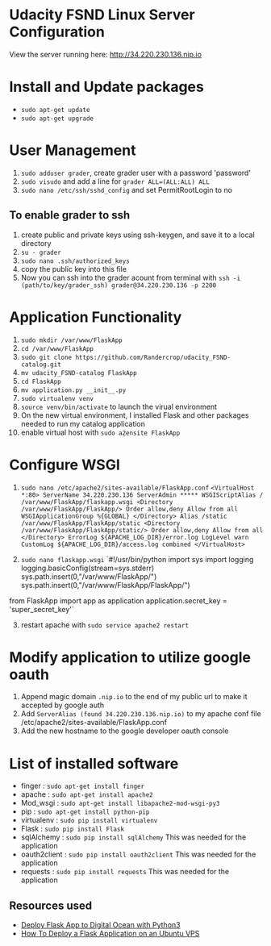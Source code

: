 # Udacity FSND Linux Server Configuration

View the server running here: http://34.220.230.136.nip.io

# Install and Update packages
- `sudo apt-get update`
- `sudo apt-get upgrade`


# User Management
1. `sudo adduser grader`, create grader user with a password 'password'
2. `sudo visudo` and add a line for `grader ALL=(ALL:ALL) ALL`
3. `sudo nano /etc/ssh/sshd_config` and set PermitRootLogin to no

## To enable grader to ssh
1. create public and private keys using ssh-keygen, and save it to a local directory
1. `su - grader`
2. `sudo nano .ssh/authorized_keys`
3. copy the public key into this file
4. Now you can ssh into the grader acount from terminal with `ssh -i (path/to/key/grader_ssh) grader@34.220.230.136 -p 2200`

# Application Functionality
1. `sudo mkdir /var/www/FlaskApp`
2. `cd /var/www/FlaskApp`
3. `sudo git clone https://github.com/Randercrop/udacity_FSND-catalog.git`
4. `mv udacity_FSND-catalog FlaskApp`
5. `cd FlaskApp`
6. `mv application.py __init__.py`
7. `sudo virtualenv venv`
8. `source venv/bin/activate` to launch the virual environment
9. On the new virtual environment, I installed Flask and other packages needed to run my catalog application
10. enable virtual host with `sudo a2ensite FlaskApp`

# Configure WSGI
1. `sudo nano /etc/apache2/sites-available/FlaskApp.conf`
`<VirtualHost *:80>
		ServerName 34.220.230.136
		ServerAdmin *****
		WSGIScriptAlias / /var/www/FlaskApp/flaskapp.wsgi
		<Directory /var/www/FlaskApp/FlaskApp/>
			Order allow,deny
			Allow from all
			WSGIApplicationGroup %{GLOBAL}
		</Directory>
		Alias /static /var/www/FlaskApp/FlaskApp/static
		<Directory /var/www/FlaskApp/FlaskApp/static/>
			Order allow,deny
			Allow from all
		</Directory>
		ErrorLog ${APACHE_LOG_DIR}/error.log
		LogLevel warn
		CustomLog ${APACHE_LOG_DIR}/access.log combined
</VirtualHost>`

2. `sudo nano flaskapp.wsgi`
`#!/usr/bin/python
import sys
import logging
logging.basicConfig(stream=sys.stderr)
sys.path.insert(0,"/var/www/FlaskApp/")
sys.path.insert(0,"/var/www/FlaskApp/FlaskApp/")

from FlaskApp import app as application
application.secret_key = 'super_secret_key'`

3. restart apache with `sudo service apache2 restart`

# Modify application to utilize google oauth
1. Append magic domain `.nip.io` to the end of my public url to make it accepted by google auth
2. Add `ServerAlias (found 34.220.230.136.nip.io)` to my apache conf file /etc/apache2/sites-available/FlaskApp.conf
3. Add the new hostname to the google developer oauth console

# List of installed software
- finger : `sudo apt-get install finger`
- apache : `sudo apt-get install apache2`
- Mod_wsgi : `sudo apt-get install libapache2-mod-wsgi-py3`
- pip : `sudo apt-get install python-pip`
- virtualenv : `sudo pip install virtualenv`
- Flask : `sudo pip install Flask`
- sqlAlchemy : `sudo pip install sqlAlchemy` This was needed for the application
- oauth2client : `sudo pip install oauth2client` This was needed for the application
- requests : `sudo pip install requests` This was needed for the application

## Resources used
- [Deploy Flask App to Digital Ocean with Python3](http://leonwang.me/post/deploy-flask)
- [How To Deploy a Flask Application on an Ubuntu VPS](https://www.digitalocean.com/community/tutorials/how-to-deploy-a-flask-application-on-an-ubuntu-vps)
